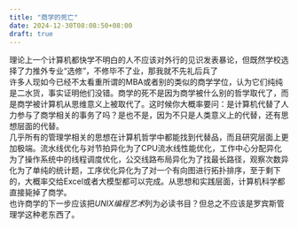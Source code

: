 ```yaml
---
title: "商学的死亡"
date: 2024-12-30T08:08:50+08:00
draft: true
---
```


理论上一个计算机都快学不明白的人不应该对外行的见识发表暴论，但既然学校选择了力推外专业“选修”，不修毕不了业，那我就不先礼后兵了  
许多人现如今已经不太看重所谓的MBA或者别的类似的商学学位，认为它们纯纯是二水货，事实证明他们没错。商学的死不是因为商学被什么别的哲学取代了，而是商学被计算机从思维意义上被取代了。这时候你大概率要问：是计算机代替了人力参与了商学相关的事务了吗？是也不是，因为不只是人类意义上的代替，还有思想层面的代替。  
几乎所有的管理学相关的思想在计算机哲学中都能找到代替品，而且研究层面上更加极端。流水线优化与对节拍异化为了CPU流水线性能优化，工作中心分配异化为了操作系统中的线程调度优化，公交线路布局异化为了找最长路径，观察次数异化为了单纯的统计题，工序优化异化为了对一个有向图进行拓扑排序，至于剩下的，大概率交给Excel或者大模型都可以完成。从思想和实践层面，计算机科学都直接毙掉了商学。  
也许商学的下一步应该把*UNIX编程艺术*列为必读书目？但总之不应该是罗宾斯管理学这种老东西了。 